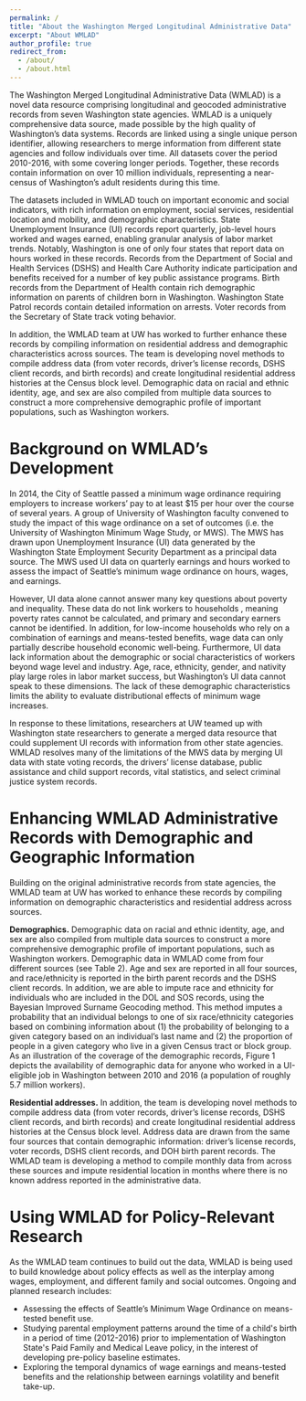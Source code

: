 ```yaml
---
permalink: /
title: "About the Washington Merged Longitudinal Administrative Data"
excerpt: "About WMLAD"
author_profile: true
redirect_from: 
  - /about/
  - /about.html
---
```


The Washington Merged Longitudinal Administrative Data (WMLAD) is  a novel data resource comprising longitudinal and geocoded administrative records from seven Washington state agencies. WMLAD is a uniquely comprehensive data source, made possible by the high quality of Washington’s data systems. Records are linked using a single unique person identifier, allowing researchers to merge information from different state agencies and follow individuals over time. All datasets cover the period 2010-2016, with some covering longer periods. Together, these records contain information on over 10 million individuals, representing a near-census of Washington’s adult residents during this time.

The datasets included in WMLAD touch on important economic and social indicators, with rich information on employment, social services, residential location and mobility, and demographic characteristics. State Unemployment Insurance (UI) records report quarterly, job-level hours worked and wages earned, enabling granular analysis of labor market trends. Notably, Washington is one of only four states that report data on hours worked in these records. Records from the Department of Social and Health Services (DSHS) and Health Care Authority indicate participation and benefits received for a number of key public assistance programs. Birth records from the Department of Health contain rich demographic information on parents of children born in Washington. Washington State Patrol records contain detailed information on arrests. Voter records from the Secretary of State track voting behavior. 

In addition, the WMLAD team at UW has worked to further enhance these records by compiling information on residential address and demographic characteristics across sources. The team is developing novel methods to compile address data (from voter records, driver’s license records, DSHS client records, and birth records) and create longitudinal residential address histories at the Census block level. Demographic data on racial and ethnic identity, age, and sex are also compiled from multiple data sources to construct a more comprehensive demographic profile of important populations, such as Washington workers.


Background on WMLAD’s Development
======

In 2014, the City of Seattle passed a minimum wage ordinance requiring employers to increase workers’ pay to at least $15 per hour over the course of several years. A group of University of Washington faculty convened to study the impact of this wage ordinance on a set of outcomes (i.e. the University of Washington Minimum Wage Study, or MWS). The MWS has drawn upon Unemployment Insurance (UI) data generated by the Washington State Employment Security Department as a principal data source. The MWS used UI data on quarterly earnings and hours worked to assess the impact of Seattle’s minimum wage ordinance on hours, wages, and earnings. 

However, UI data alone cannot answer many key questions about poverty and inequality. These data do not link workers to households , meaning poverty rates cannot be calculated, and primary and secondary earners cannot be identified. In addition, for low-income households who rely on a combination of earnings and means-tested benefits, wage data can only partially describe household economic well-being. Furthermore, UI data lack information about the demographic or social characteristics of workers beyond wage level and industry. Age, race, ethnicity, gender, and nativity play large roles in labor market success, but Washington’s UI data cannot speak to these dimensions. The lack of these demographic characteristics limits the ability to evaluate distributional effects of minimum wage increases. 

In response to these limitations, researchers at UW teamed up with Washington state researchers to generate a merged data resource that could supplement UI records with information from other state agencies. WMLAD resolves many of the limitations of the MWS data by merging UI data with state voting records, the drivers’ license database, public assistance and child support records, vital statistics, and select criminal justice system records. 

Enhancing WMLAD Administrative Records with Demographic and Geographic Information
======

Building on the original administrative records from state agencies, the WMLAD team at UW has worked to enhance these records by compiling information on demographic characteristics and residential address across sources. 

**Demographics.** Demographic data on racial and ethnic identity, age, and sex are also compiled from multiple data sources to construct a more comprehensive demographic profile of important populations, such as Washington workers.  Demographic data in WMLAD come from four different sources (see Table 2). Age and sex are reported in all four sources, and race/ethnicity is reported in the birth parent records and the DSHS client records. In addition, we are able to impute race and ethnicity for individuals who are included in the DOL and SOS records, using the Bayesian Improved Surname Geocoding method.  This method imputes a probability that an individual belongs to one of six race/ethnicity categories based on combining information about (1) the probability of belonging to a given category based on an individual’s last name and (2) the proportion of people in a given category who live in a given Census tract or block group. As an illustration of the coverage of the demographic records, Figure 1 depicts the availability of demographic data for anyone who worked in a UI-eligible job in Washington between 2010 and 2016 (a population of roughly 5.7 million workers).

**Residential addresses.** In addition, the team is developing novel methods to compile address data (from voter records, driver’s license records, DSHS client records, and birth records) and create longitudinal residential address histories at the Census block level. Address data are drawn from the same four sources that contain demographic information: driver’s license records, voter records, DSHS client records, and DOH birth parent records. The WMLAD team is developing a method to compile monthly data from across these sources and impute residential location in months where there is no known address reported in the administrative data. 

Using WMLAD for Policy-Relevant Research
=====

As the WMLAD team continues to build out the data, WMLAD is being used to build knowledge about policy effects as well as the interplay among wages, employment, and different family and social outcomes. Ongoing and planned research includes:

*	Assessing the effects of Seattle’s Minimum Wage Ordinance on means-tested benefit use.
*	Studying parental employment patterns around the time of a child's birth in a period of time (2012-2016) prior to implementation of Washington State's Paid Family and Medical Leave policy, in the interest of developing pre-policy baseline estimates.
*	Exploring the temporal dynamics of wage earnings and means-tested benefits and the relationship between earnings volatility and benefit take-up. 

